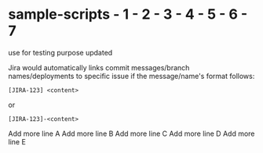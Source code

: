# sample-scripts - 1 - 2 - 3 - 4 - 5 - 6 - 7
use for testing purpose updated

Jira would automatically links commit messages/branch names/deployments to specific issue if the message/name's format follows:
```
[JIRA-123] <content>
```
or
```
[JIRA-123]-<content>
```
Add more line A
Add more line B
Add more line C
Add more line D
Add more line E
